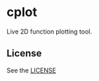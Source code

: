 # cplot

Live 2D function plotting tool.

## License

See the [LICENSE](https://github.com/SilverSylvester/cplot)
